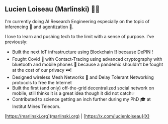 ## Lucien Loiseau (Marlinski) 👨‍💻

I'm currently doing AI Research Engineering especially on the topic of inferencing 🚀 and agentization 🤖.

I love to learn and pushing tech to the limit with a sense of purpose. I've previously:

- Built the next IoT infrastructure using Blockchain ⛓️ because DePIN !
- Fought Covid 🦠 with Contact-Tracing using advanced cryptography with bluetooth and mobile phones 📱 because a pandemic shouldn't be fought at the cost of our privacy 🕶️!
- Designed wireless Mesh Networks 📡 and Delay Tolerant Networking protocols to free the Internet
- Built the first (and only) off-the-grid decentralized social network on mobile, still thinks it is a great idea though it did not catch💡
- Contributed to science getting an inch further during my PhD 🎓 at Institut Mines Telecom.

[https://marlinski.org](marlinski.org) | [https://x.com/lucienloiseau](X) 
